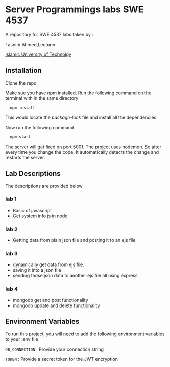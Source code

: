 
# Server Programmings labs SWE 4537

A repository for SWE 4537 labs taken by :

Tasnim Ahmed,Lecturer

[Islamic University of Technolgy](https://www.iutoic-dhaka.edu/)




## Installation

Clone the repo.

Make sue you have npm installed. Run the following command on the terminal with in the same directory

```bash
  npm install 
```
This would locate the *package-lock* file and install all the dependencies.

Now run the following command

```bash
  npm start 
```
The server will get fired on port 5001. The project uses nodemon. So after every time you change the code.
It automatically detects the change and restarts the server.
## Lab Descriptions
The descriptions are provided below
### lab 1
- Basic of javascript
- Get system info js in node
### lab 2
 - Getting data from plain json file and posting it to an ejs file

### lab 3
- dynamically get data from ejs file.
- saving it into a json file
- sending those json data to another ejs file all using express

### lab 4
- mongodb get and post functionality
- mongodb update and delete functionality 
## Environment Variables

To run this project, you will need to add the following environment variables to your .env file

`DB_CONNECTION` : Provide your connection string

`TOKEN` : Provide a secret token for the JWT encryption

